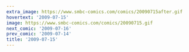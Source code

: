 ```yaml
---
extra_image: https://www.smbc-comics.com/comics/20090715after.gif
hovertext: '2009-07-15'
image: https://www.smbc-comics.com/comics/20090715.gif
next_comic: '2009-07-16'
prev_comic: '2009-07-14'
title: '2009-07-15'
---
```


